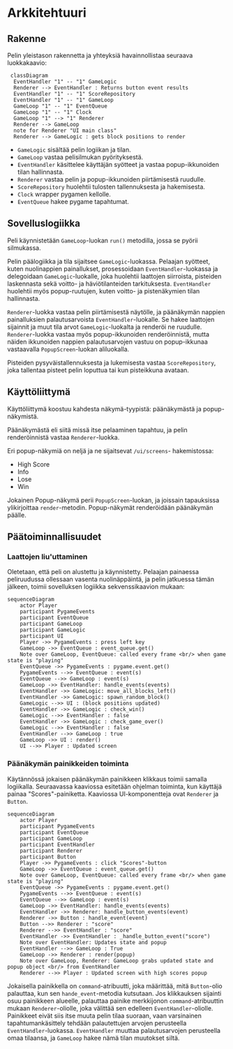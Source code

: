 # Arkkitehtuuri
## Rakenne
Pelin yleistason rakennetta ja yhteyksiä havainnollistaa seuraava luokkakaavio:
```mermaid
 classDiagram
  EventHandler "1" -- "1" GameLogic
  Renderer --> EventHandler : Returns button event results
  EventHandler "1" -- "1" ScoreRepository
  EventHandler "1" -- "1" GameLoop
  GameLoop "1" -- "1" EventQueue
  GameLoop "1" -- "1" Clock
  GameLoop "1" --> "1" Renderer
  Renderer --> GameLoop
  note for Renderer "UI main class"
  Renderer --> GameLogic : gets block positions to render
```
- `GameLogic` sisältää pelin logiikan ja tilan.
- `GameLoop` vastaa pelisilmukan pyörityksestä.
- `EventHandler` käsittelee käyttäjän syötteet ja vastaa popup-ikkunoiden tilan hallinnasta.
- `Renderer` vastaa pelin ja popup-ikkunoiden piirtämisestä ruudulle.
- `ScoreRepository` huolehtii tulosten tallennuksesta ja hakemisesta.
- `Clock` wrapper pygamen kellolle.
- `EventQueue` hakee pygame tapahtumat.
  
## Sovelluslogiikka
Peli käynnistetään `GameLoop`-luokan `run()` metodilla, jossa se pyörii silmukassa. 

Pelin päälogiikka ja tila sijaitsee `GameLogic`-luokassa. Pelaajan syötteet, kuten nuolinappien painallukset, prosessoidaan `EventHandler`-luokassa ja delegoidaan `GameLogic`-luokalle, joka huolehtii laattojen siirroista, pisteiden laskennasta sekä voitto- ja häviötilanteiden tarkituksesta. `EventHandler` huolehtii myös popup-ruutujen, kuten voitto- ja pistenäkymien tilan hallinnasta.

`Renderer`-luokka vastaa pelin piirtämisestä näytölle, ja päänäkymän nappien painalluksien palautusarvoista `EventHandler`-luokalle. Se hakee laattojen sijainnit ja muut tila arvot `GameLogic`-luokalta ja renderöi ne ruudulle. `Renderer`-luokka vastaa myös popup-ikkunoiden renderöinnistä, mutta näiden ikkunoiden nappien palautusarvojen vastuu on popup-ikkunaa vastaavalla `PopupScreen`-luokan aliluokalla.

Pisteiden pysyväistallennuksesta ja lukemisesta vastaa `ScoreRepository`, joka tallentaa pisteet pelin loputtua tai kun pisteikkuna avataan.

## Käyttöliittymä
Käyttöliittymä koostuu kahdesta näkymä-tyypistä: päänäkymästä ja popup-näkymistä.

Päänäkymästä eli siitä missä itse pelaaminen tapahtuu, ja pelin renderöinnistä vastaa `Renderer`-luokka.

Eri popup-näkymiä on neljä ja ne sijaitsevat `/ui/screens`- hakemistossa:
- High Score
- Info
- Lose
- Win

Jokainen Popup-näkymä perii `PopupScreen`-luokan, ja joissain tapauksissa ylikirjoittaa `render`-metodin. Popup-näkymät renderöidään päänäkymän päälle.

## Päätoiminnallisuudet
### Laattojen liu'uttaminen
Oletetaan, että peli on alustettu ja käynnistetty. Pelaajan painaessa peliruudussa ollessaan vasenta nuolinäppäintä, ja pelin jatkuessa tämän jälkeen, toimii sovelluksen logiikka sekvenssikaavion mukaan:
```mermaid
sequenceDiagram
    actor Player
    participant PygameEvents
    participant EventQueue
    participant GameLoop
    participant GameLogic
    participant UI
    Player ->> PygameEvents : press left key
    GameLoop ->> EventQueue : event_queue.get()
    Note over GameLoop, EventQueue: called every frame <br/> when game state is "playing" 
    EventQueue ->> PygameEvents : pygame.event.get()
    PygameEvents -->> EventQueue : event(s)
    EventQueue -->> GameLoop : event(s)
    GameLoop ->> EventHandler: handle_events(events)
    EventHandler ->> GameLogic: move_all_blocks_left()
    EventHandler ->> GameLogic: spawn_random_block()
    GameLogic -->> UI : (block positions updated)
    EventHandler ->> GameLogic : check_win()
    GameLogic -->> EventHandler : false
    EventHandler ->> GameLogic : check_game_over()
    GameLogic -->> EventHandler : false
    EventHandler -->> GameLoop : true
    GameLoop ->> UI : render()
    UI -->> Player : Updated screen
```
### Päänäkymän painikkeiden toiminta
Käytännössä jokaisen päänäkymän painikkeen klikkaus toimii samalla logiikalla. Seuraavassa kaaviossa esitetään ohjelman toiminta, kun käyttäjä painaa "Scores"-painiketta. Kaaviossa UI-komponentteja ovat `Renderer` ja `Button`.
```mermaid
sequenceDiagram
    actor Player
    participant PygameEvents
    participant EventQueue
    participant GameLoop
    participant EventHandler
    participant Renderer
    participant Button
    Player ->> PygameEvents : click "Scores"-button
    GameLoop ->> EventQueue : event_queue.get()
    Note over GameLoop, EventQueue: called every frame <br/> when game state is "playing" 
    EventQueue ->> PygameEvents : pygame.event.get()
    PygameEvents -->> EventQueue : event(s)
    EventQueue -->> GameLoop : event(s)
    GameLoop ->> EventHandler: handle_events(events)
    EventHandler ->> Renderer: handle_button_events(event)
    Renderer ->> Button : handle_event(event)
    Button -->> Renderer : "score"
    Renderer -->> EventHandler : "score"
    EventHandler ->> EventHandler : _handle_button_event("score")
    Note over EventHandler: Updates state and popup
    EventHandler -->> GameLoop : True
    GameLoop ->> Renderer : render(popup)
    Note over GameLoop, Renderer: GameLoop grabs updated state and popup object <br/> from EventHandler
    Renderer -->> Player : Updated screen with high scores popup
```
Jokaisella painikkella on `command`-atribuutti, joka määrittää, mitä `Button`-olio palauttaa, kun sen `hande_event`-metodia kutsutaan. Jos klikkauksen sijainti osuu painikkeen alueelle, palauttaa painike merkkijonon `command`-atribuuttin mukaan `Renderer`-oliolle, joka välittää sen edelleen `EventHandler`-oliolle. Painikkeet eivät siis itse muuta pelin tilaa suoraan, vaan varsinainen tapahtumankäsittely tehdään palautettujen arvojen perusteella `EventHandler`-luokassa. `EventHandler` muuttaa palautusarvojen perusteella omaa tilaansa, ja `GameLoop` hakee nämä tilan muutokset siltä.
